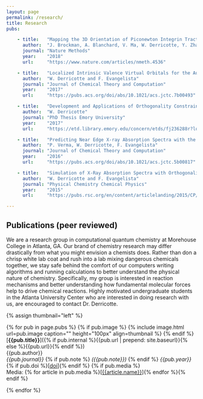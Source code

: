 ```yaml
---
layout: page
permalink: /research/
title: Research
pubs:

    - title:   "Mapping the 3D Orientation of Piconewton Integrin Traction Forces"
      author:  "J. Brockman, A. Blanchard, V. Ma, W. Derricotte, Y. Zhang, W. Lam, F. Evangelista, K. Salaita, A. Mattheyses"
      journal: "Nature Methods"
      year:    "2018"
      url:     "https://www.nature.com/articles/nmeth.4536"

    - title:   "Localized Intrinsic Valence Virtual Orbitals for the Automated Interpretation of Core Excited States"
      author:  "W. Derricotte and F. Evangelista"
      journal: "Journal of Chemical Theory and Computation"
      year:    "2017"
      url:     "https://pubs.acs.org/doi/abs/10.1021/acs.jctc.7b00493"

    - title:   "Development and Applications of Orthogonality Constrained Density Functional Theory for the Accurate Simulation of X-Ray Absorption Spectroscopy"
      author:  "W. Derricotte"
      journal: "PhD Thesis Emory University"
      year:    "2017"
      url:     "https://etd.library.emory.edu/concern/etds/fj236288r?locale=en"

    - title:   "Predicting Near Edge X-ray Absorption Spectra with the Spin-Free Exact-Two-Component Hamiltonian and Orthogonality Constrained Density Functional Theory."
      author:  "P. Verma, W. Derricotte, F. Evangelista"
      journal: "Journal of Chemical Theory and Computation"
      year:    "2016"
      url:     "https://pubs.acs.org/doi/abs/10.1021/acs.jctc.5b00817"

    - title:   "Simulation of X-Ray Absorption Spectra with Orthogonality Constrained Density Functional Theory."
      author:  "W. Derricotte and F. Evangelista"
      journal: "Physical Chemistry Chemical Physics"
      year:    "2015"
      url:     "https://pubs.rsc.org/en/content/articlelanding/2015/CP/C4CP05509H#!divAbstract"

---
```


## Publications (peer reviewed)
We are a research group in computational quantum chemistry at Morehouse College in Atlanta, GA. Our brand of chemistry research may differ drastically from what you might envision a chemists does. Rather than don a chrisp white lab coat and rush into a lab mixing dangerous chemicals together, we stay safe behind the comfort of our computers writing algorithms and running calculations to better understand the physical nature of chemistry. Specifically, my group is interested in reaction mechanisms and better understanding how fundamental molecular forces help to drive chemical reactions. Highly motivated undergraduate students in the Atlanta University Center who are interested in doing research with us, are encouraged to contact Dr. Derricotte.

{% assign thumbnail="left" %}

{% for pub in page.pubs %}
{% if pub.image %}
{% include image.html url=pub.image caption="" height="100px" align=thumbnail %}
{% endif %}
[**{{pub.title}}**]({% if pub.internal %}{{pub.url | prepend: site.baseurl}}{% else %}{{pub.url}}{% endif %})<br />
{{pub.author}}<br />
*{{pub.journal}}*
{% if pub.note %} *({{pub.note}})*
{% endif %} *{{pub.year}}* {% if pub.doi %}[[doi]({{pub.doi}})]{% endif %}
{% if pub.media %}<br />Media: {% for article in pub.media %}[[{{article.name}}]({{article.url}})]{% endfor %}{% endif %}

{% endfor %}
